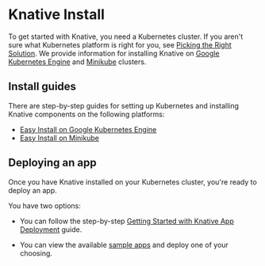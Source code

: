 # Knative Install

To get started with Knative, you need a Kubernetes cluster. If you aren't
sure what Kubernetes platform is right for you, see
[Picking the Right Solution](https://kubernetes.io/docs/setup/pick-right-solution/).
We provide information for installing Knative on
[Google Kubernetes Engine](https://cloud.google.com/kubernetes-engine/docs/) and
[Minikube](https://kubernetes.io/docs/setup/minikube/) clusters.

## Install guides

There are step-by-step guides for setting up Kubernetes and installing
Knative components on the following platforms:

* [Easy Install on Google Kubernetes Engine](Knative-with-GKE.md)
* [Easy Install on Minikube](Knative-with-Minikube.md)

## Deploying an app

Once you have Knative installed on your Kubernetes cluster, you're ready to
deploy an app.

You have two options:

* You can follow the step-by-step
  [Getting Started with Knative App Deployment](getting-started-knative-app.md)
  guide.

* You can view the available [sample apps](../serving/samples/README.md) and
  deploy one of your choosing.
